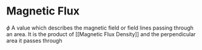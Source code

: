 # Magnetic Flux
$\phi$
A value which describes the magnetic field or field lines passing through an area. It is the product of [[Magnetic Flux Density]] and the perpendicular area it passes through
